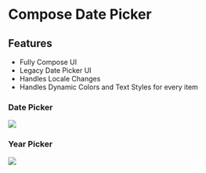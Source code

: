 # Compose Date Picker

## Features 

- Fully Compose UI
- Legacy Date Picker UI
- Handles Locale Changes
- Handles Dynamic Colors and Text Styles for every item


### Date Picker
<img src="https://github.com/V-Abhilash-1999/ComposeDatePicker/screenshots/DatePicker.jpg">

### Year Picker
<img src="https://github.com/V-Abhilash-1999/ComposeDatePicker/screenshots/YearPicker.jpg">
